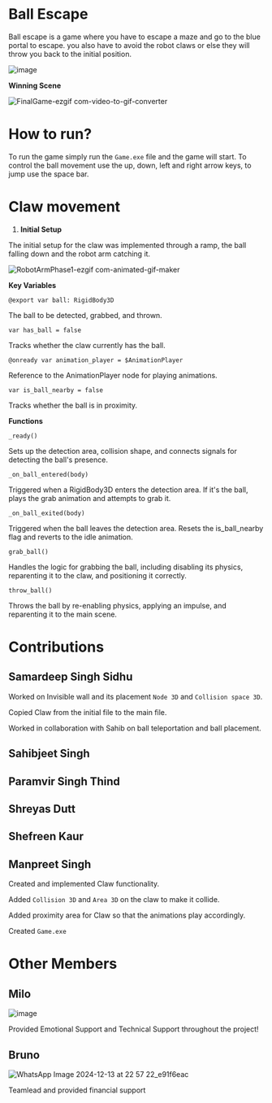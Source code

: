 # Ball Escape
Ball escape is a game where you have to escape a maze and go to the blue portal to escape. you also have to avoid the robot claws or else they will throw you back to the initial position.

![image](https://github.com/user-attachments/assets/fd05eb28-2588-4ed9-863b-e25d80fa9097)


**Winning Scene**

![FinalGame-ezgif com-video-to-gif-converter](https://github.com/user-attachments/assets/f4043673-ce48-4a5b-bb19-af65a176ca39)


# How to run?
To run the game simply run the `Game.exe` file and the game will start. To control the ball movement use the up, down, left and right arrow keys, to jump use the space bar.

# Claw movement

1. **Initial Setup**

The initial setup for the claw was implemented through a ramp, the ball falling down and the robot arm catching it.

![RobotArmPhase1-ezgif com-animated-gif-maker](https://github.com/user-attachments/assets/e332f17a-cfb8-4f72-b21d-03bf5a48b4dd)


**Key Variables**

`@export var ball: RigidBody3D`

The ball to be detected, grabbed, and thrown.

`var has_ball = false`

Tracks whether the claw currently has the ball.

`@onready var animation_player = $AnimationPlayer`

Reference to the AnimationPlayer node for playing animations.

`var is_ball_nearby = false`

Tracks whether the ball is in proximity.

**Functions**

```_ready()```

Sets up the detection area, collision shape, and connects signals for detecting the ball's presence.

```_on_ball_entered(body)```

Triggered when a RigidBody3D enters the detection area. If it's the ball, plays the grab animation and attempts to grab it.

```_on_ball_exited(body)```

Triggered when the ball leaves the detection area. Resets the is_ball_nearby flag and reverts to the idle animation.

```grab_ball()```

Handles the logic for grabbing the ball, including disabling its physics, reparenting it to the claw, and positioning it correctly.

```throw_ball()```

Throws the ball by re-enabling physics, applying an impulse, and reparenting it to the main scene.

# Contributions

## Samardeep Singh Sidhu

Worked on Invisible wall and its placement `Node 3D` and `Collision space 3D`.

Copied Claw from the initial file to the main file.

Worked in collaboration with Sahib on ball teleportation and ball placement.

## Sahibjeet Singh

## Paramvir Singh Thind

## Shreyas Dutt

## Shefreen Kaur

## Manpreet Singh

Created and implemented Claw functionality.

Added `Collision 3D` and `Area 3D` on the claw to make it collide.

Added proximity area for Claw so that the animations play accordingly.

Created `Game.exe`

# Other Members

## Milo

![image](https://github.com/user-attachments/assets/45b54cf9-9b3d-44fb-9204-c2f3f9ffff77)

Provided Emotional Support and Technical Support throughout the project!

## Bruno

![WhatsApp Image 2024-12-13 at 22 57 22_e91f6eac](https://github.com/user-attachments/assets/88711644-88ad-419d-9d51-4335250fa77a)

Teamlead and provided financial support
